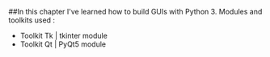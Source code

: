##In this chapter I've learned how to build GUIs with Python 3. Modules and toolkits used :
* Toolkit Tk | tkinter module 
* Toolkit Qt | PyQt5 module 
